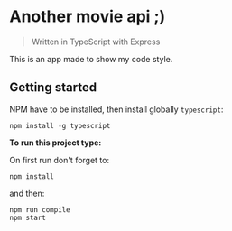 # Another movie api ;)

> Written in TypeScript with Express

This is an app made to show my code style.

## Getting started

NPM have to be installed, then install globally `typescript`:

```shell
npm install -g typescript
```

**To run this project type:**

On first run don't forget to:
```shell
npm install
```
and then:
```shell
npm run compile 
npm start
```